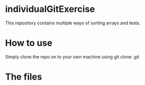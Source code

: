 # individualGitExercise

This repository contains multiple ways of sorting arrays and tests.

# How to use

Simply clone the repo on to your own machine using git clone <url>.git
  
# The files
 
